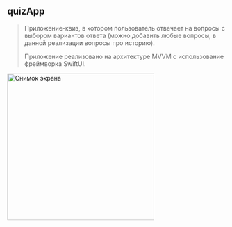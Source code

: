 ## quizApp
> Приложение-квиз, в котором пользователь отвечает на вопросы с выбором вариантов ответа (можно добавить любые вопросы, в данной реализации вопросы про историю). 
>
> Приложение реализовано на архитектуре MVVM с использование фреймворка SwiftUI. 

<img width="338" alt="Снимок экрана" src="https://user-images.githubusercontent.com/47087482/167489266-e9c9266c-2b8a-43fd-ba89-406c3a7912b2.png">
